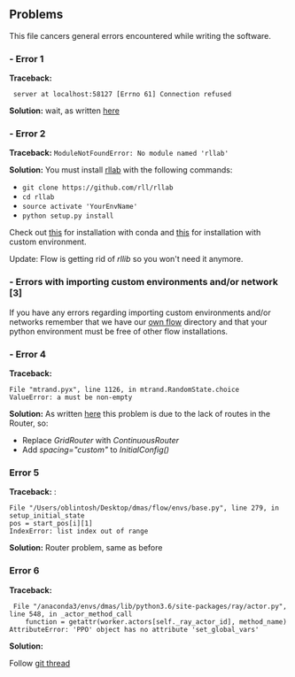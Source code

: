 
## Problems
This file cancers general errors encountered while writing the software.

### - Error 1

__Traceback:__

 ``` server at localhost:58127 [Errno 61] Connection refused```

__Solution:__ wait, as written [here](https://stackoverflow.com/questions/40362275/using-sumo-and-traci-could-not-connect-to-traci-server-61)

### -  Error 2

__Traceback:__ `ModuleNotFoundError: No module named 'rllab'`

__Solution:__ You must install [rllab](https://github.com/rll/rllab) with the following commands:

- `git clone https://github.com/rll/rllab`
- `cd rllab`
- `source activate 'YourEnvName'`
- `python setup.py install`

Check out [this](https://gist.github.com/yuanzhaoYZ/15bb640e1751da163d6a01675d54825f) for installation with conda
and [this](https://rllab.readthedocs.io/en/latest/user/installation.html) for installation with custom environment.

Update: Flow is getting rid of *rllib* so you won't need it anymore.

### - Errors with importing custom environments and/or network [3]

If you have any errors regarding importing custom environments and/or networks remember that we have our 
[own flow](flow) directory and that your python environment must be free of other flow installations.

### -  Error 4

__Traceback:__
```
File "mtrand.pyx", line 1126, in mtrand.RandomState.choice
ValueError: a must be non-empty
```

__Solution:__
As written [here](https://stackoverflow.com/questions/57069566/when-test-the-grid-scenario-there-is-an-valueerror) this problem is due to the lack of routes in the Router, so:
- Replace _GridRouter_ with _ContinuousRouter_
- Add _spacing="custom"_ to _InitialConfig()_



### Error 5

__Traceback:__
:
```  
File "/Users/oblintosh/Desktop/dmas/flow/envs/base.py", line 279, in setup_initial_state
pos = start_pos[i][1]
IndexError: list index out of range
```

__Solution:__  Router problem, same as before

### Error 6

__Traceback:__
```
 File "/anaconda3/envs/dmas/lib/python3.6/site-packages/ray/actor.py", line 548, in _actor_method_call
    function = getattr(worker.actors[self._ray_actor_id], method_name)
AttributeError: 'PPO' object has no attribute 'set_global_vars'
```

__Solution:__

Follow [git thread](https://github.com/ray-project/ray/issues/5715)